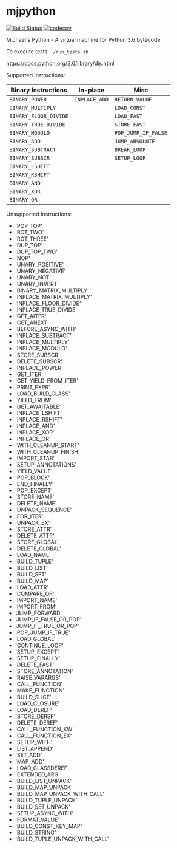 # mjpython
[![Build Status](https://travis-ci.org/mjpatter88/mjpython.svg?branch=master)](https://travis-ci.org/mjpatter88/mjpython)
[![codecov](https://codecov.io/gh/mjpatter88/mjpython/branch/master/graph/badge.svg)](https://codecov.io/gh/mjpatter88/mjpython)

Michael's Python - A virtual machine for Python 3.6 bytecode

To execute tests: `./run_tests.sh`

https://docs.python.org/3.6/library/dis.html

Supported Instructions:

| Binary Instructions  | In-place      | Misc                |
|----------------------|---------------|---------------------|
| `BINARY_POWER`       | `INPLACE_ADD` | `RETURN_VALUE`      |
| `BINARY_MULTIPLY`    |               | `LOAD_CONST`        |
| `BINARY_FLOOR_DIVIDE`|               | `LOAD_FAST`         |
| `BINARY_TRUE_DIVIDE` |               | `STORE_FAST`        |
| `BINARY_MODULO`      |               | `POP_JUMP_IF_FALSE` |
| `BINARY_ADD`         |               | `JUMP_ABSOLUTE`     |
| `BINARY_SUBTRACT`    |               | `BREAK_LOOP`        |
| `BINARY_SUBSCR`      |               | `SETUP_LOOP`        |
| `BINARY_LSHIFT`      |               |                     |
| `BINARY_RSHIFT`      |               |                     |
| `BINARY_AND`         |               |                     |
| `BINARY_XOR`         |               |                     |
| `BINARY_OR`          |               |                     |


Unsupported Instructions:
- 'POP_TOP'
- 'ROT_TWO'
- 'ROT_THREE'
- 'DUP_TOP'
- 'DUP_TOP_TWO'
- 'NOP'
- 'UNARY_POSITIVE'
- 'UNARY_NEGATIVE'
- 'UNARY_NOT'
- 'UNARY_INVERT'
- 'BINARY_MATRIX_MULTIPLY'
- 'INPLACE_MATRIX_MULTIPLY'
- 'INPLACE_FLOOR_DIVIDE'
- 'INPLACE_TRUE_DIVIDE'
- 'GET_AITER'
- 'GET_ANEXT'
- 'BEFORE_ASYNC_WITH'
- 'INPLACE_SUBTRACT'
- 'INPLACE_MULTIPLY'
- 'INPLACE_MODULO'
- 'STORE_SUBSCR'
- 'DELETE_SUBSCR'
- 'INPLACE_POWER'
- 'GET_ITER'
- 'GET_YIELD_FROM_ITER'
- 'PRINT_EXPR'
- 'LOAD_BUILD_CLASS'
- 'YIELD_FROM'
- 'GET_AWAITABLE'
- 'INPLACE_LSHIFT'
- 'INPLACE_RSHIFT'
- 'INPLACE_AND'
- 'INPLACE_XOR'
- 'INPLACE_OR'
- 'WITH_CLEANUP_START'
- 'WITH_CLEANUP_FINISH'
- 'IMPORT_STAR'
- 'SETUP_ANNOTATIONS'
- 'YIELD_VALUE'
- 'POP_BLOCK'
- 'END_FINALLY'
- 'POP_EXCEPT'
- 'STORE_NAME'
- 'DELETE_NAME'
- 'UNPACK_SEQUENCE'
- 'FOR_ITER'
- 'UNPACK_EX'
- 'STORE_ATTR'
- 'DELETE_ATTR'
- 'STORE_GLOBAL'
- 'DELETE_GLOBAL'
- 'LOAD_NAME'
- 'BUILD_TUPLE'
- 'BUILD_LIST'
- 'BUILD_SET'
- 'BUILD_MAP'
- 'LOAD_ATTR'
- 'COMPARE_OP'
- 'IMPORT_NAME'
- 'IMPORT_FROM'
- 'JUMP_FORWARD'
- 'JUMP_IF_FALSE_OR_POP'
- 'JUMP_IF_TRUE_OR_POP'
- 'POP_JUMP_IF_TRUE'
- 'LOAD_GLOBAL'
- 'CONTINUE_LOOP'
- 'SETUP_EXCEPT'
- 'SETUP_FINALLY'
- 'DELETE_FAST'
- 'STORE_ANNOTATION'
- 'RAISE_VARARGS'
- 'CALL_FUNCTION'
- 'MAKE_FUNCTION'
- 'BUILD_SLICE'
- 'LOAD_CLOSURE'
- 'LOAD_DEREF'
- 'STORE_DEREF'
- 'DELETE_DEREF'
- 'CALL_FUNCTION_KW'
- 'CALL_FUNCTION_EX'
- 'SETUP_WITH'
- 'LIST_APPEND'
- 'SET_ADD'
- 'MAP_ADD'
- 'LOAD_CLASSDEREF'
- 'EXTENDED_ARG'
- 'BUILD_LIST_UNPACK'
- 'BUILD_MAP_UNPACK'
- 'BUILD_MAP_UNPACK_WITH_CALL'
- 'BUILD_TUPLE_UNPACK'
- 'BUILD_SET_UNPACK'
- 'SETUP_ASYNC_WITH'
- 'FORMAT_VALUE'
- 'BUILD_CONST_KEY_MAP'
- 'BUILD_STRING'
- 'BUILD_TUPLE_UNPACK_WITH_CALL'
